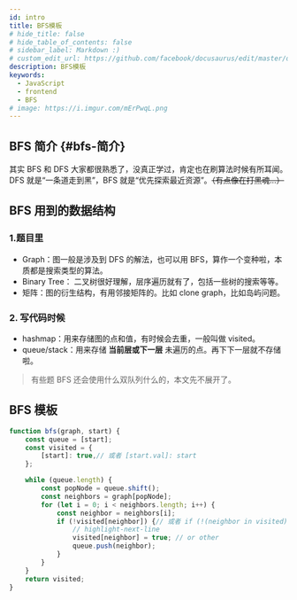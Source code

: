```yaml
---
id: intro
title: BFS模板
# hide_title: false
# hide_table_of_contents: false
# sidebar_label: Markdown :)
# custom_edit_url: https://github.com/facebook/docusaurus/edit/master/docs/api-doc-markdown.md
description: BFS模板
keywords:
  - JavaScript
  - frontend
  - BFS
# image: https://i.imgur.com/mErPwqL.png
---
```


## BFS 简介 {#bfs-简介}

其实 BFS 和 DFS 大家都很熟悉了，没真正学过，肯定也在刷算法时候有所耳闻。DFS 就是“一条道走到黑”，BFS 就是“优先探索最近资源”。~~（有点像在打黑魂...）~~

## BFS 用到的数据结构
### 1.题目里

- Graph：图一般是涉及到 DFS 的解法，也可以用 BFS，算作一个变种啦，本质都是搜索类型的算法。
- Binary Tree： 二叉树很好理解，层序遍历就有了，包括一些树的搜索等等。
- 矩阵：图的衍生结构，有用邻接矩阵的。比如 clone graph，比如岛屿问题。

### 2. 写代码时候

- hashmap：用来存储图的点和值，有时候会去重，一般叫做 visited。
- queue/stack：用来存储 **当前层或下一层** 未遍历的点。再下下一层就不存储啦。

> 有些题 BFS 还会使用什么双队列什么的，本文先不展开了。

## BFS 模板
```js
function bfs(graph, start) {
    const queue = [start];
    const visited = {
        [start]: true,// 或者 [start.val]: start
    };

    while (queue.length) {
        const popNode = queue.shift();
        const neighbors = graph[popNode];
        for (let i = 0; i < neighbors.length; i++) {
            const neighbor = neighbors[i];
            if (!visited[neighbor]) {// 或者 if (!(neighbor in visited)){
                // highlight-next-line
                visited[neighbor] = true; // or other
                queue.push(neighbor);
            }
        }
    }
    return visited;
}
```